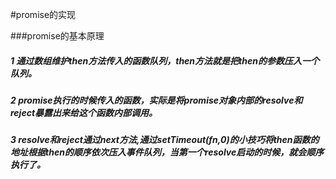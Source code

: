 #promise的实现


###promise的基本原理
##### 1 通过数组维护then方法传入的函数队列，then方法就是把then的参数压入一个队列。
##### 2 promise执行的时候传入的函数，实际是将promise对象内部的resolve和reject暴露出来给这个函数内部调用。
##### 3 resolve和reject通过next方法,通过setTimeout(fn,0)的小技巧将then函数的地址根据then的顺序依次压入事件队列，当第一个resolve启动的时候，就会顺序执行了。

